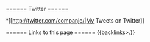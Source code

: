 ====== Twitter ======

*[[http://twitter.com/companje/|My Tweets on Twitter]]

====== Links to this page ======
{{backlinks>.}}

